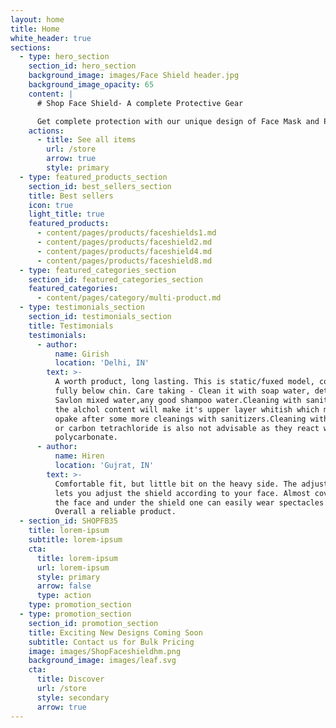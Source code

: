 ```yaml
---
layout: home
title: Home
white_header: true
sections:
  - type: hero_section
    section_id: hero_section
    background_image: images/Face Shield header.jpg
    background_image_opacity: 65
    content: |
      # Shop Face Shield- A complete Protective Gear

      Get complete protection with our unique design of Face Mask and Protection
    actions:
      - title: See all items
        url: /store
        arrow: true
        style: primary
  - type: featured_products_section
    section_id: best_sellers_section
    title: Best sellers
    icon: true
    light_title: true
    featured_products:
      - content/pages/products/faceshields1.md
      - content/pages/products/faceshield2.md
      - content/pages/products/faceshield4.md
      - content/pages/products/faceshield8.md
  - type: featured_categories_section
    section_id: featured_categories_section
    featured_categories:
      - content/pages/category/multi-product.md
  - type: testimonials_section
    section_id: testimonials_section
    title: Testimonials
    testimonials:
      - author:
          name: Girish
          location: 'Delhi, IN'
        text: >-
          A worth product, long lasting. This is static/fuxed model, covers face
          fully below chin. Care taking - Clean it with soap water, dettol or
          Savlon mixed water,any good shampoo water.Cleaning with sanitizerz:
          the alchol content will make it's upper layer whitish which make it
          opake after some more cleanings with sanitizers.Cleaning with acetone
          or carbon tetrachloride is also not advisable as they react with
          polycarbonate.
      - author:
          name: Hiren
          location: 'Gujrat, IN'
        text: >-
          Comfortable fit, but little bit on the heavy side. The adjustable band
          lets you adjust the shield according to your face. Almost cover all
          the face and under the shield one can easily wear spectacles and mask.
          Overall a reliable product.
  - section_id: SHOPFB35
    title: lorem-ipsum
    subtitle: lorem-ipsum
    cta:
      title: lorem-ipsum
      url: lorem-ipsum
      style: primary
      arrow: false
      type: action
    type: promotion_section
  - type: promotion_section
    section_id: promotion_section
    title: Exciting New Designs Coming Soon
    subtitle: Contact us for Bulk Pricing
    image: images/ShopFaceshieldhm.png
    background_image: images/leaf.svg
    cta:
      title: Discover
      url: /store
      style: secondary
      arrow: true
---
```

